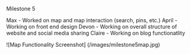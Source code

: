 Milestone 5

Max - Worked on map and map interaction (search, pins, etc.)
April - Working on front end design
Devon - Working on overall structure of website and social media sharing
Claire - Working on blog functionatlity

![Map Functionality Screenshot] (/images/milestone5map.jpg)

